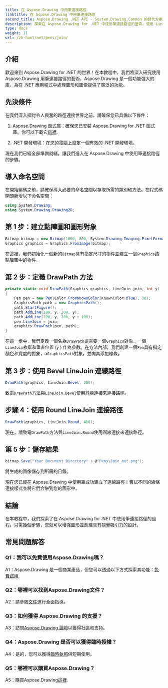 ```yaml
---
title: 在 Aspose.Drawing 中用筆連接路徑
linktitle: 在 Aspose.Drawing 中用筆連接路徑
second_title: Aspose.Drawing .NET API - System.Drawing.Common 的替代方案
description: 探索在 Aspose.Drawing for .NET 中使用筆連接路徑的藝術。使用 LineJoin 選項來建立令人驚嘆的圖形。
type: docs
weight: 11
url: /zh-hant/net/pens/join/
---
```

## 介紹

歡迎來到 Aspose.Drawing for .NET 的世界！在本教程中，我們將深入研究使用 Aspose.Drawing 用筆連接路徑的藝術，Aspose.Drawing 是一個功能強大的庫，為在 .NET 應用程式中處理圖形和圖像提供了廣泛的功能。

## 先決條件

在我們深入探討令人興奮的路徑連接世界之前，請確保您已具備以下條件：

1.  Aspose.Drawing 函式庫：確保您已安裝 Aspose.Drawing for .NET 函式庫。你可以下載它[這裡](https://releases.aspose.com/drawing/net/).

2. .NET 開發環境：在您的電腦上設定一個有效的 .NET 開發環境。

現在我們已經全部準備就緒，讓我們進入在 Aspose.Drawing 中使用筆連接路徑的步驟。

## 導入命名空間

在開始編碼之前，請確保導入必要的命名空間以存取所需的類別和方法。在程式碼開頭新增以下命名空間：

```csharp
using System.Drawing;
using System.Drawing.Drawing2D;
```

## 第 1 步：建立點陣圖和圖形對象

```csharp
Bitmap bitmap = new Bitmap(1000, 800, System.Drawing.Imaging.PixelFormat.Format32bppPArgb);
Graphics graphics = Graphics.FromImage(bitmap);
```

在這裡，我們初始化一個新的`Bitmap`具有指定尺寸的物件並建立一個`Graphics`該點陣圖中的物件。

## 第 2 步：定義 DrawPath 方法

```csharp
private static void DrawPath(Graphics graphics, LineJoin join, int y)
{
    Pen pen = new Pen(Color.FromKnownColor(KnownColor.Blue), 30);
    GraphicsPath path = new GraphicsPath();
    path.StartFigure();
    path.AddLine(100, y, 200, y);
    path.AddLine(200, y, 200, y + 100);
    pen.LineJoin = join;
    graphics.DrawPath(pen, path);
}
```

在這一步中，我們定義一個名為`DrawPath`這需要一個`Graphics`對象，一個`LineJoin`枚舉和垂直位置 (`y` ) 作為參數。在方法內部，我們創建一個`Pen`具有指定顏色和寬度的對象，a`GraphicsPath`對象，並向其添加線條。

## 第 3 步：使用 Bevel LineJoin 連線路徑

```csharp
DrawPath(graphics, LineJoin.Bevel, 200);
```

致電`DrawPath`方法與`LineJoin.Bevel`使用斜線連接來連接路徑。

## 步驟 4：使用 Round LineJoin 連接路徑

```csharp
DrawPath(graphics, LineJoin.Round, 400);
```

現在，請致電`DrawPath`方法與`LineJoin.Round`使用圓線連接來連接路徑。

## 第 5 步：儲存結果

```csharp
bitmap.Save("Your Document Directory" + @"Pens\Join_out.png");
```

將生成的圖像儲存到所需的目錄。

現在您已經在 Aspose.Drawing 中使用筆成功建立了連線路徑！嘗試不同的線條連接樣式並將它們合併到您的圖形中。

## 結論

在本教程中，我們探索了在 Aspose.Drawing for .NET 中使用筆連接路徑的過程。只需幾個步驟，您就可以增強圖形並創建具有視覺吸引力的設計。

## 常見問題解答

### Q1：我可以免費使用Aspose.Drawing嗎？

 A1：Aspose.Drawing 是一個商業產品，但您可以透過以下方式探索其功能：[免費試用](https://releases.aspose.com/).

### Q2：哪裡可以找到Aspose.Drawing文件？

 A2：請參閱[文件](https://reference.aspose.com/drawing/net/)進行全面指導。

### Q3：如何獲得 Aspose.Drawing 的支援？

 A3：訪問[Aspose.Drawing 論壇](https://forum.aspose.com/c/diagram/17)以獲得社區和支持。

### Q4：Aspose.Drawing 是否可以獲得臨時授權？

 A4：是的，您可以獲得[臨時執照](https://purchase.aspose.com/temporary-license/)供短期使用。

### Q5：哪裡可以購買Aspose.Drawing？

 A5：購買Aspose.Drawing[這裡](https://purchase.aspose.com/buy).
